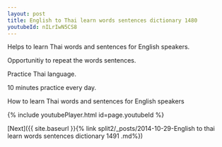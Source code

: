 ```yaml
---
layout: post
title: English to Thai learn words sentences dictionary 1480 
youtubeId: nILrIwN5CS8
---
```

 
 
Helps to learn Thai words and sentences for English speakers.

Opportunitiy to repeat the words sentences. 

Practice Thai language. 
 
10 minutes practice every day. 
 
How to learn Thai words and sentences for English speakers 
 
{% include youtubePlayer.html id=page.youtubeId %}
 
 
[Next]({{ site.baseurl }}{% link  split2/_posts/2014-10-29-English to thai learn words sentences dictionary 1491 .md%})
 
